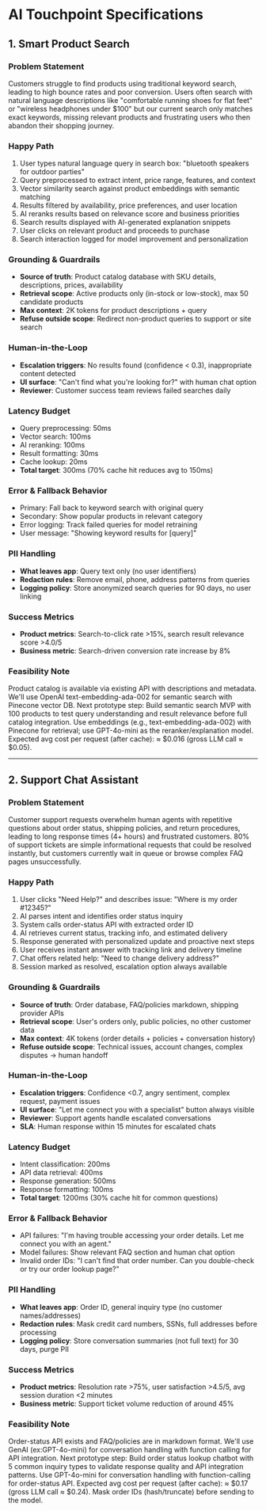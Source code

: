# AI Touchpoint Specifications

## 1. Smart Product Search

### Problem Statement
Customers struggle to find products using traditional keyword search, leading to high bounce rates and poor conversion. Users often search with natural language descriptions like "comfortable running shoes for flat feet" or "wireless headphones under $100" but our current search only matches exact keywords, missing relevant products and frustrating users who then abandon their shopping journey.

### Happy Path
1. User types natural language query in search box: "bluetooth speakers for outdoor parties"
2. Query preprocessed to extract intent, price range, features, and context
3. Vector similarity search against product embeddings with semantic matching
4. Results filtered by availability, price preferences, and user location
5. AI reranks results based on relevance score and business priorities
6. Search results displayed with AI-generated explanation snippets
7. User clicks on relevant product and proceeds to purchase
8. Search interaction logged for model improvement and personalization

### Grounding & Guardrails
- **Source of truth**: Product catalog database with SKU details, descriptions, prices, availability
- **Retrieval scope**: Active products only (in-stock or low-stock), max 50 candidate products
- **Max context**: 2K tokens for product descriptions + query
- **Refuse outside scope**: Redirect non-product queries to support or site search

### Human-in-the-Loop
- **Escalation triggers**: No results found (confidence < 0.3), inappropriate content detected
- **UI surface**: "Can't find what you're looking for?" with human chat option
- **Reviewer**: Customer success team reviews failed searches daily

### Latency Budget
- Query preprocessing: 50ms
- Vector search: 100ms
- AI reranking: 100ms
- Result formatting: 30ms
- Cache lookup: 20ms
- **Total target**: 300ms (70% cache hit reduces avg to 150ms)

### Error & Fallback Behavior
- Primary: Fall back to keyword search with original query
- Secondary: Show popular products in relevant category
- Error logging: Track failed queries for model retraining
- User message: "Showing keyword results for [query]"

### PII Handling
- **What leaves app**: Query text only (no user identifiers)
- **Redaction rules**: Remove email, phone, address patterns from queries
- **Logging policy**: Store anonymized search queries for 90 days, no user linking

### Success Metrics
- **Product metrics**: Search-to-click rate >15%, search result relevance score >4.0/5
- **Business metric**: Search-driven conversion rate increase by 8%

### Feasibility Note
Product catalog is available via existing API with descriptions and metadata. We'll use OpenAI text-embedding-ada-002 for semantic search with Pinecone vector DB. Next prototype step: Build semantic search MVP with 100 products to test query understanding and result relevance before full catalog integration.
Use embeddings (e.g., text-embedding-ada-002) with Pinecone for retrieval; use GPT-4o-mini as the reranker/explanation model. Expected avg cost per request (after cache): ≈ $0.016 (gross LLM call ≈ $0.05).

---

## 2. Support Chat Assistant

### Problem Statement
Customer support requests overwhelm human agents with repetitive questions about order status, shipping policies, and return procedures, leading to long response times (4+ hours) and frustrated customers. 80% of support tickets are simple informational requests that could be resolved instantly, but customers currently wait in queue or browse complex FAQ pages unsuccessfully.

### Happy Path
1. User clicks "Need Help?" and describes issue: "Where is my order #12345?"
2. AI parses intent and identifies order status inquiry
3. System calls order-status API with extracted order ID
4. AI retrieves current status, tracking info, and estimated delivery
5. Response generated with personalized update and proactive next steps
6. User receives instant answer with tracking link and delivery timeline
7. Chat offers related help: "Need to change delivery address?"
8. Session marked as resolved, escalation option always available

### Grounding & Guardrails
- **Source of truth**: Order database, FAQ/policies markdown, shipping provider APIs
- **Retrieval scope**: User's orders only, public policies, no other customer data
- **Max context**: 4K tokens (order details + policies + conversation history)
- **Refuse outside scope**: Technical issues, account changes, complex disputes → human handoff

### Human-in-the-Loop
- **Escalation triggers**: Confidence <0.7, angry sentiment, complex request, payment issues
- **UI surface**: "Let me connect you with a specialist" button always visible
- **Reviewer**: Support agents handle escalated conversations
- **SLA**: Human response within 15 minutes for escalated chats

### Latency Budget
- Intent classification: 200ms
- API data retrieval: 400ms
- Response generation: 500ms
- Response formatting: 100ms
- **Total target**: 1200ms (30% cache hit for common questions)

### Error & Fallback Behavior
- API failures: "I'm having trouble accessing your order details. Let me connect you with an agent."
- Model failures: Show relevant FAQ section and human chat option
- Invalid order IDs: "I can't find that order number. Can you double-check or try our order lookup page?"

### PII Handling
- **What leaves app**: Order ID, general inquiry type (no customer names/addresses)
- **Redaction rules**: Mask credit card numbers, SSNs, full addresses before processing
- **Logging policy**: Store conversation summaries (not full text) for 30 days, purge PII

### Success Metrics
- **Product metrics**: Resolution rate >75%, user satisfaction >4.5/5, avg session duration <2 minutes
- **Business metric**: Support ticket volume reduction of around 45%

### Feasibility Note
Order-status API exists and FAQ/policies are in markdown format. We'll use GenAI (ex:GPT-4o-mini) for conversation handling with function calling for API integration. Next prototype step: Build order status lookup chatbot with 5 common inquiry types to validate response quality and API integration patterns.
Use GPT-4o-mini for conversation handling with function-calling for order-status API. Expected avg cost per request (after cache): ≈ $0.17 (gross LLM call ≈ $0.24). Mask order IDs (hash/truncate) before sending to the model. 
